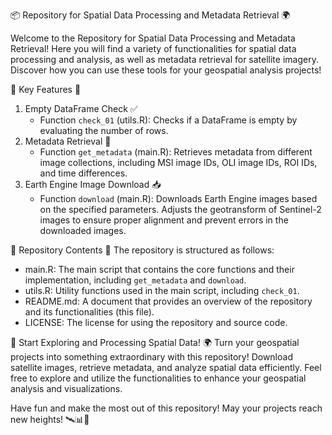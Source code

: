 📦 Repository for Spatial Data Processing and Metadata Retrieval 🌍

Welcome to the Repository for Spatial Data Processing and Metadata Retrieval! Here you will find a variety of functionalities for spatial data processing and analysis, as well as metadata retrieval for satellite imagery. Discover how you can use these tools for your geospatial analysis projects!

🌟 Key Features 🌟
1. Empty DataFrame Check ✅
   - Function `check_01` (utils.R): Checks if a DataFrame is empty by evaluating the number of rows.
2. Metadata Retrieval 📄
   - Function `get_metadata` (main.R): Retrieves metadata from different image collections, including MSI image IDs, OLI image IDs, ROI IDs, and time differences.
3. Earth Engine Image Download 📥
   - Function `download` (main.R): Downloads Earth Engine images based on the specified parameters. Adjusts the geotransform of Sentinel-2 images to ensure proper alignment and prevent errors in the downloaded images.

📂 Repository Contents 📂
The repository is structured as follows:

- main.R: The main script that contains the core functions and their implementation, including `get_metadata` and `download`.
- utils.R: Utility functions used in the main script, including `check_01`.
- README.md: A document that provides an overview of the repository and its functionalities (this file).
- LICENSE: The license for using the repository and source code.

🚀 Start Exploring and Processing Spatial Data! 🌍
Turn your geospatial projects into something extraordinary with this repository! Download satellite images, retrieve metadata, and analyze spatial data efficiently. Feel free to explore and utilize the functionalities to enhance your geospatial analysis and visualizations.

Have fun and make the most out of this repository! May your projects reach new heights! 🛰️📊🌄
